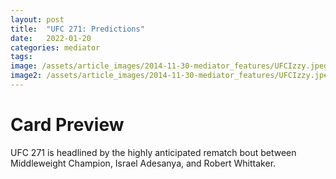 ```yaml
---
layout: post
title:  "UFC 271: Predictions"
date:   2022-01-20
categories: mediator
tags:
image: /assets/article_images/2014-11-30-mediator_features/UFCIzzy.jpeg
image2: /assets/article_images/2014-11-30-mediator_features/UFCIzzy.jpeg
---
```


# Card Preview

UFC 271 is headlined by the highly anticipated rematch bout between Middleweight Champion, Israel Adesanya, and Robert Whittaker.

